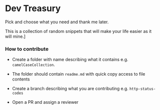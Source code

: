 # Dev Treasury

Pick and choose what you need and thank me later.

This is a collection of random snippets that will make your life easier as it will mine.]



### How to contribute

- Create a folder with name describing what it contains e.g. `camelCaseCollection`.

- The folder should contain `readme.md` with quick copy access to file contents

- Create a branch describing what you are contributing e.g. `http-status-codes`

- Open a PR and assign a reviewer
